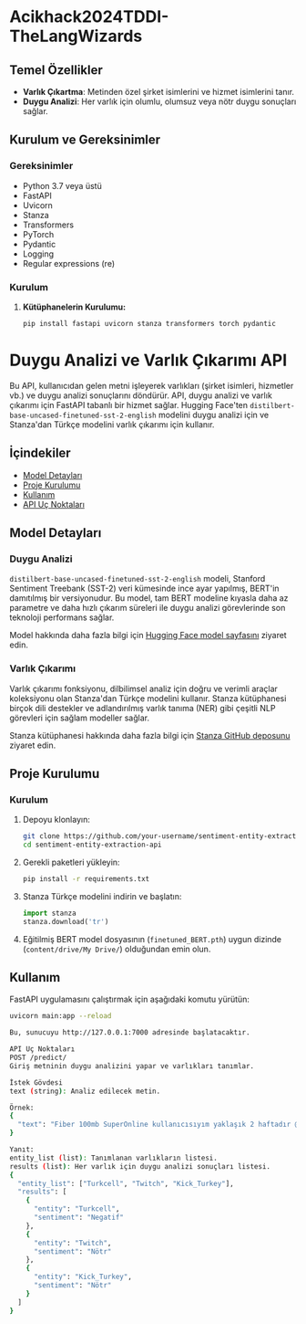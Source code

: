 # Acikhack2024TDDI-TheLangWizards

## Temel Özellikler

- **Varlık Çıkartma**: Metinden özel şirket isimlerini ve hizmet isimlerini tanır.
- **Duygu Analizi**: Her varlık için olumlu, olumsuz veya nötr duygu sonuçları sağlar.
  
## Kurulum ve Gereksinimler
### Gereksinimler
- Python 3.7 veya üstü
- FastAPI
- Uvicorn
- Stanza
- Transformers
- PyTorch
- Pydantic
- Logging
- Regular expressions (re)

### Kurulum

1. **Kütüphanelerin Kurulumu:**

   ```bash
   pip install fastapi uvicorn stanza transformers torch pydantic

# Duygu Analizi ve Varlık Çıkarımı API

Bu API, kullanıcıdan gelen metni işleyerek varlıkları (şirket isimleri, hizmetler vb.) ve duygu analizi sonuçlarını döndürür. API, duygu analizi ve varlık çıkarımı için FastAPI tabanlı bir hizmet sağlar. Hugging Face'ten `distilbert-base-uncased-finetuned-sst-2-english` modelini duygu analizi için ve Stanza'dan Türkçe modelini varlık çıkarımı için kullanır.

## İçindekiler

- [Model Detayları](#model-detayları)
- [Proje Kurulumu](#proje-kurulumu)
- [Kullanım](#kullanım)
- [API Uç Noktaları](#api-uç-noktaları)

## Model Detayları

### Duygu Analizi

`distilbert-base-uncased-finetuned-sst-2-english` modeli, Stanford Sentiment Treebank (SST-2) veri kümesinde ince ayar yapılmış, BERT'in damıtılmış bir versiyonudur. Bu model, tam BERT modeline kıyasla daha az parametre ve daha hızlı çıkarım süreleri ile duygu analizi görevlerinde son teknoloji performans sağlar.

Model hakkında daha fazla bilgi için [Hugging Face model sayfasını](https://huggingface.co/distilbert/distilbert-base-uncased-finetuned-sst-2-english) ziyaret edin.

### Varlık Çıkarımı

Varlık çıkarımı fonksiyonu, dilbilimsel analiz için doğru ve verimli araçlar koleksiyonu olan Stanza'dan Türkçe modelini kullanır. Stanza kütüphanesi birçok dili destekler ve adlandırılmış varlık tanıma (NER) gibi çeşitli NLP görevleri için sağlam modeller sağlar.

Stanza kütüphanesi hakkında daha fazla bilgi için [Stanza GitHub deposunu](https://github.com/stanfordnlp/stanza) ziyaret edin.

## Proje Kurulumu

### Kurulum

1. Depoyu klonlayın:

    ```bash
    git clone https://github.com/your-username/sentiment-entity-extraction-api.git
    cd sentiment-entity-extraction-api
    ```

2. Gerekli paketleri yükleyin:

    ```bash
    pip install -r requirements.txt
    ```

3. Stanza Türkçe modelini indirin ve başlatın:

    ```python
    import stanza
    stanza.download('tr')
    ```

4. Eğitilmiş BERT model dosyasının (`finetuned_BERT.pth`) uygun dizinde (`content/drive/My Drive/`) olduğundan emin olun.

## Kullanım

FastAPI uygulamasını çalıştırmak için aşağıdaki komutu yürütün:

```bash
uvicorn main:app --reload

Bu, sunucuyu http://127.0.0.1:7000 adresinde başlatacaktır.

API Uç Noktaları
POST /predict/
Giriş metninin duygu analizini yapar ve varlıkları tanımlar.

İstek Gövdesi
text (string): Analiz edilecek metin.

Örnek:
{
  "text": "Fiber 100mb SuperOnline kullanıcısıyım yaklaşık 2 haftadır @Twitch @Kick_Turkey gibi canlı yayın platformlarında 360p yayın izlerken donmalar yaşıyoruz. Başka hiç bir operatörler bu sorunu yaşamazken ben parasını verip alamadığım hizmeti neden ödeyeyim ? @Turkcell"
}

Yanıt:
entity_list (list): Tanımlanan varlıkların listesi.
results (list): Her varlık için duygu analizi sonuçları listesi.
{
  "entity_list": ["Turkcell", "Twitch", "Kick_Turkey"],
  "results": [
    {
      "entity": "Turkcell",
      "sentiment": "Negatif"
    },
    {
      "entity": "Twitch",
      "sentiment": "Nötr"
    },
    {
      "entity": "Kick_Turkey",
      "sentiment": "Nötr"
    }
  ]
}



